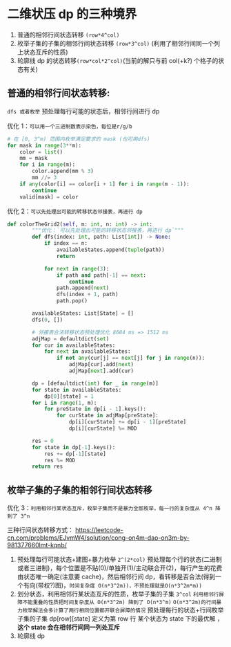 # 二维状压 dp 的三种境界

1. 普通的相邻行间状态转移 `(row*4^col)`
2. 枚举子集的子集的相邻行间状态转移 `(row*3^col)` (利用了相邻行间同一个列上状态互斥的性质)
3. 轮廓线 dp 的状态转移`(row*col*2^col)`(当前的解只与前 col(+k?) 个格子的状态有关)

## 普通的相邻行间状态转移:

`dfs 或者枚举` 预处理每行可能的状态后，相邻行间进行 dp

优化 1：`可以用一个三进制数表示染色，每位是r/g/b`

```Python
# 在 [0, 3^m) 范围内枚举满足要求的 mask (也可用dfs)
for mask in range(3**m):
    color = list()
    mm = mask
    for i in range(m):
        color.append(mm % 3)
        mm //= 3
    if any(color[i] == color[i + 1] for i in range(m - 1)):
        continue
    valid[mask] = color

```

优化 2：`可以先处理出可能的转移状态邻接表，再进行 dp`

```Python
def colorTheGrid2(self, m: int, n: int) -> int:
        """优化：`可以先处理出可能的转移状态邻接表，再进行 dp`"""
        def dfs(index: int, path: List[int]) -> None:
            if index == n:
                availableStates.append(tuple(path))
                return

            for next in range(3):
                if path and path[-1] == next:
                    continue
                path.append(next)
                dfs(index + 1, path)
                path.pop()

        availableStates: List[State] = []
        dfs(0, [])

        # 邻接表合法转移状态预处理优化 8684 ms => 1512 ms
        adjMap = defaultdict(set)
        for cur in availableStates:
            for next in availableStates:
                if not any(cur[j] == next[j] for j in range(n)):
                    adjMap[cur].add(next)
                    adjMap[next].add(cur)

        dp = [defaultdict(int) for _ in range(m)]
        for state in availableStates:
            dp[0][state] = 1
        for i in range(1, m):
            for preState in dp[i - 1].keys():
                for curState in adjMap[preState]:
                    dp[i][curState] += dp[i - 1][preState]
                    dp[i][curState] %= MOD

        res = 0
        for state in dp[-1].keys():
            res += dp[-1][state]
            res %= MOD
        return res
```

## 枚举子集的子集的相邻行间状态转移

优化 3：`利用相邻行某状态互斥，枚举子集而不是暴力全部枚举，每一行的复杂度从 4^n 降到了 3^n`

三种行间状态转移方式：
https://leetcode-cn.com/problems/EJvmW4/solution/cong-on4m-dao-on3m-by-981377660lmt-kqnb/

1. 预处理每行可能状态+建图+暴力枚举 `2^(2*col)`
   预处理每个行的状态(二进制或者三进制)，每个位置是不贴(0)/单独开(1)/主动联合开(2)，每行产生的花费由状态唯一确定(注意要 cache)，然后相邻行间 dp，看转移是否合法(得到一个有向(带权?)图)，`时间复杂度 O(n*3^2m))，不预处理就是O(n*3^2m*m))`
2. 划分状态，利用相邻行某状态互斥的性质，枚举子集的子集 `3^col`
   `利用相邻行屏障不能重叠的性质把时间复杂度从 O(n*3^2m) 降到了 O(n*3^m)`
   `O(n*3^2m)的行间暴力枚举解法会多计算了两行相同位置都开联合屏障的情况`
   预处理每行的状态+行间枚举子集的子集
   dp[row][state] 定义为第 row 行 某个状态为 state 下的最优解 ，**这个 state 会在相邻行间同一列处互斥**
3. 轮廓线 dp
